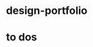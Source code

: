 # design-portfolio

# to dos

<!-- Need to fix media queries, not super polished

Need to change images again so that lighthouse will be happy -->

